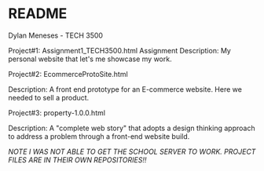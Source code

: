 # README

Dylan Meneses - TECH 3500

Project#1: Assignment1_TECH3500.html
Assignment
Description: My personal website that let's me showcase my work.


Project#2: EcommerceProtoSite.html

Description: A front end prototype for an E-commerce website. Here we needed to sell a product.



Project#3: property-1.0.0.html

Description: A "complete web story" that adopts a design thinking approach to address a problem through a front-end website build.

*NOTE I WAS NOT ABLE TO GET THE SCHOOL SERVER TO WORK. PROJECT FILES ARE IN THEIR OWN REPOSITORIES!!*
